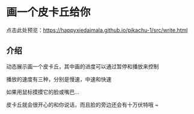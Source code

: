 # 画一个皮卡丘给你
点击此处预览：https://happyxiedaimala.github.io/pikachu-1/src/write.html
## 介绍
动态展示画一个皮卡丘，其中画的进度可以通过暂停和播放来控制

播放的速度有三种，分别是慢速，中速和快速

如果用鼠标摸摸它的脸或嘴巴...

皮卡丘就会很开心的和你说话，而且脸的旁边还会有十万伏特哦 ~
